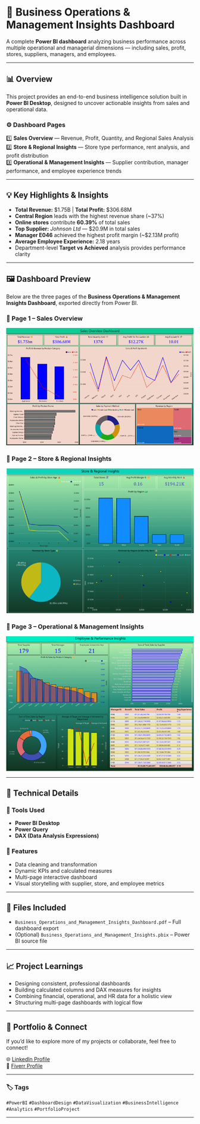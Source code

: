 # 🧠 Business Operations & Management Insights Dashboard

A complete **Power BI dashboard** analyzing business performance across multiple operational and managerial dimensions — including sales, profit, stores, suppliers, managers, and employees.

---

## 📊 **Overview**

This project provides an end-to-end business intelligence solution built in **Power BI Desktop**, designed to uncover actionable insights from sales and operational data.

### ⚙️ **Dashboard Pages**
1️⃣ **Sales Overview** — Revenue, Profit, Quantity, and Regional Sales Analysis  
2️⃣ **Store & Regional Insights** — Store type performance, rent analysis, and profit distribution  
3️⃣ **Operational & Management Insights** — Supplier contribution, manager performance, and employee experience trends  

---

## 💡 **Key Highlights & Insights**
- **Total Revenue:** $1.75B | **Total Profit:** $306.68M  
- **Central Region** leads with the highest revenue share (~37%)  
- **Online stores** contribute **60.39%** of total sales  
- **Top Supplier:** *Johnson Ltd* — $20.9M in total sales  
- **Manager E046** achieved the highest profit margin (~$2.13M profit)  
- **Average Employee Experience:** 2.18 years  
- Department-level **Target vs Achieved** analysis provides performance clarity  

---

## 🖼️ Dashboard Preview

Below are the three pages of the **Business Operations & Management Insights Dashboard**, exported directly from Power BI.

### 📄 Page 1 – Sales Overview
![Page 1 – Sales Overview](business_operations_dashboard_page1.png)

### 📄 Page 2 – Store & Regional Insights
![Page 2 – Store & Regional Insights](business_operations_dashboard_page2.png)

### 📄 Page 3 – Operational & Management Insights
![Page 3 – Operational & Management Insights](business_operations_dashboard_page3.png)

---
## 🧰 **Technical Details**

### 🔹 Tools Used
- **Power BI Desktop**
- **Power Query**
- **DAX (Data Analysis Expressions)**

### 🔹 Features
- Data cleaning and transformation  
- Dynamic KPIs and calculated measures  
- Multi-page interactive dashboard  
- Visual storytelling with supplier, store, and employee metrics  

---

## 📁 **Files Included**
- `Business_Operations_and_Management_Insights_Dashboard.pdf` – Full dashboard export  
- (Optional) `Business_Operations_and_Management_Insights.pbix` – Power BI source file  

---

## 📈 **Project Learnings**
- Designing consistent, professional dashboards  
- Building calculated columns and DAX measures for insights  
- Combining financial, operational, and HR data for a holistic view  
- Structuring multi-page dashboards with logical flow  

---

## 🔗 **Portfolio & Connect**
If you’d like to explore more of my projects or collaborate, feel free to connect!  

🌐 [LinkedIn Profile](https://www.linkedin.com/in/anshumaan-mishra-211118365/)  
💼 [Fiverr Profile](https://www.fiverr.com/users/mi9ans/seller_dashboard)  

---

### 🏷️ **Tags**
`#PowerBI` `#DashboardDesign` `#DataVisualization` `#BusinessIntelligence` `#Analytics` `#PortfolioProject`

---

